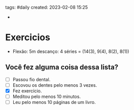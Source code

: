 tags: #daily 
created: 2023-02-08 15:25

- 

# Exercicios
- Flexão: 5m descanço: 4 séries = (14(3), 9(4), 8(2), 8(1))

## Você fez alguma coisa dessa lista?
- [ ] Passou fio dental.
- [ ] Escovou os dentes pelo menos 3 vezes.
- [x] Fez exercício.
- [ ] Meditou pelo menos 10 minutos.
- [ ] Leu pelo menos 10 páginas de um livro.